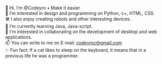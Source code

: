 👋 Hi, I’m @Codeyro • Make it easier  
👀 I’m interested in design and programming on Python, c+, HTML, CSS.     
🛠 I also enjoy creating robots and other interesting devices.   
🌱 I’m currently learning Java, Java-script.   
💞️ I'm interested in collaborating on the development of desktop and web applications.   
📫 You can write to me on E-mail: codeyroc@gmail.com   
✨ Fun fact: If a cat likes to sleep on the keyboard, it means that in a previous life he was a programmer.   
<!---
Codeyro/Codeyro is a ✨ special ✨ repository because its `README.md` (this file) appears on your GitHub profile.
You can click the Preview link to take a look at your changes.
---> 
